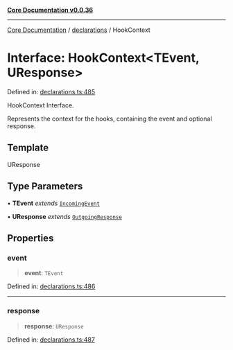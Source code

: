 [**Core Documentation v0.0.36**](../../README.md)

***

[Core Documentation](../../modules.md) / [declarations](../README.md) / HookContext

# Interface: HookContext\<TEvent, UResponse\>

Defined in: [declarations.ts:485](https://github.com/stonemjs/core/blob/9f959fbf0878444ad50749e09c8b1ee612a83d71/src/declarations.ts#L485)

HookContext Interface.

Represents the context for the hooks, containing the event and optional response.

## Template

UResponse

## Type Parameters

• **TEvent** *extends* [`IncomingEvent`](../../events/IncomingEvent/classes/IncomingEvent.md)

• **UResponse** *extends* [`OutgoingResponse`](../../events/OutgoingResponse/classes/OutgoingResponse.md)

## Properties

### event

> **event**: `TEvent`

Defined in: [declarations.ts:486](https://github.com/stonemjs/core/blob/9f959fbf0878444ad50749e09c8b1ee612a83d71/src/declarations.ts#L486)

***

### response

> **response**: `UResponse`

Defined in: [declarations.ts:487](https://github.com/stonemjs/core/blob/9f959fbf0878444ad50749e09c8b1ee612a83d71/src/declarations.ts#L487)
